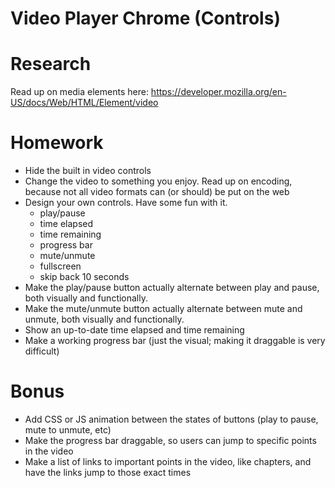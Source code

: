 # Video Player Chrome (Controls)

# Research
Read up on media elements here: https://developer.mozilla.org/en-US/docs/Web/HTML/Element/video

# Homework
* Hide the built in video controls
* Change the video to something you enjoy. Read up on encoding, because not all video formats can (or should) be put on the web
* Design your own controls. Have some fun with it.
     * play/pause
	 * time elapsed
	 * time remaining
	 * progress bar
	 * mute/unmute
	 * fullscreen
	 * skip back 10 seconds
* Make the play/pause button actually alternate between play and pause, both visually and functionally.
* Make the mute/unmute button actually alternate between mute and unmute, both visually and functionally.
* Show an up-to-date time elapsed and time remaining
* Make a working progress bar (just the visual; making it draggable is very difficult)

# Bonus
* Add CSS or JS animation between the states of buttons (play to pause, mute to unmute, etc)
* Make the progress bar draggable, so users can jump to specific points in the video
* Make a list of links to important points in the video, like chapters, and have the links jump to those exact times







